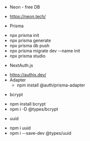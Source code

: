 
* Neon - free DB 
- https://neon.tech/

* Prisma 
- npx prisma init
- npx prisma generate
- npx prisma db push
- npx prisma migrate dev --name init
- npx prisma studio

* NextAuth.js
- https://authjs.dev/
- Adapter
    - npm install @auth/prisma-adapter

* bcrypt
- npm install bcrypt
- npm i -D @types/bcrypt

* uuid 
- npm i uuid  
- npm i --save-dev @types/uuid
